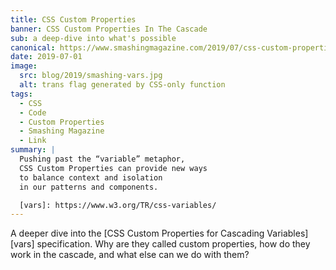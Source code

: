 ```yaml
---
title: CSS Custom Properties
banner: CSS Custom Properties In The Cascade
sub: a deep-dive into what's possible
canonical: https://www.smashingmagazine.com/2019/07/css-custom-properties-cascade/
date: 2019-07-01
image:
  src: blog/2019/smashing-vars.jpg
  alt: trans flag generated by CSS-only function
tags:
  - CSS
  - Code
  - Custom Properties
  - Smashing Magazine
  - Link
summary: |
  Pushing past the “variable” metaphor,
  CSS Custom Properties can provide new ways
  to balance context and isolation
  in our patterns and components.

  [vars]: https://www.w3.org/TR/css-variables/
---
```


A deeper dive into the
[CSS Custom Properties for Cascading Variables][vars] specification.
Why are they called custom properties,
how do they work in the cascade,
and what else can we do with them?
